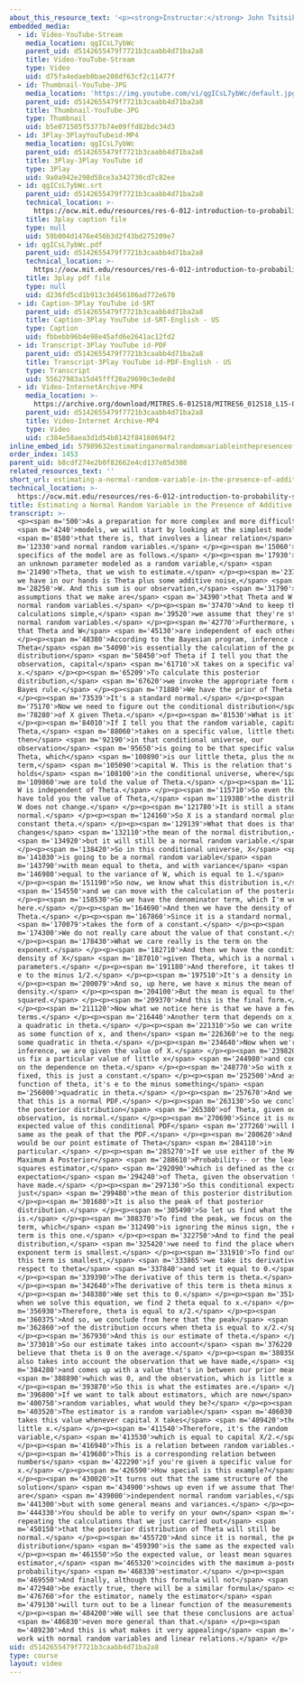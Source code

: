 ```yaml
---
about_this_resource_text: '<p><strong>Instructor:</strong> John Tsitsiklis</p>'
embedded_media:
  - id: Video-YouTube-Stream
    media_location: qgICsL7ybWc
    parent_uid: d5142655479f7721b3caabb4d71ba2a8
    title: Video-YouTube-Stream
    type: Video
    uid: d75fa4edaeb0bae208df63cf2c11477f
  - id: Thumbnail-YouTube-JPG
    media_location: 'https://img.youtube.com/vi/qgICsL7ybWc/default.jpg'
    parent_uid: d5142655479f7721b3caabb4d71ba2a8
    title: Thumbnail-YouTube-JPG
    type: Thumbnail
    uid: b5e071505f5377b74e09ffd82bdc34d3
  - id: 3Play-3PlayYouTubeid-MP4
    media_location: qgICsL7ybWc
    parent_uid: d5142655479f7721b3caabb4d71ba2a8
    title: 3Play-3Play YouTube id
    type: 3Play
    uid: 9a0a942e298d58ce3a342730cd7c82ee
  - id: qgICsL7ybWc.srt
    parent_uid: d5142655479f7721b3caabb4d71ba2a8
    technical_location: >-
      https://ocw.mit.edu/resources/res-6-012-introduction-to-probability-spring-2018/part-ii-inference-limit-theorems/estimating-a-normal-random-variable-in-the-presence-of-additive-noise/qgICsL7ybWc.srt
    title: 3play caption file
    type: null
    uid: 59b004d1476e456b3d2f43bd275209e7
  - id: qgICsL7ybWc.pdf
    parent_uid: d5142655479f7721b3caabb4d71ba2a8
    technical_location: >-
      https://ocw.mit.edu/resources/res-6-012-introduction-to-probability-spring-2018/part-ii-inference-limit-theorems/estimating-a-normal-random-variable-in-the-presence-of-additive-noise/qgICsL7ybWc.pdf
    title: 3play pdf file
    type: null
    uid: d236fd5cd1b913c3d456106ad772e670
  - id: Caption-3Play YouTube id-SRT
    parent_uid: d5142655479f7721b3caabb4d71ba2a8
    title: Caption-3Play YouTube id-SRT-English - US
    type: Caption
    uid: fbbebb96b4e98e45afd6e2641ac12fd2
  - id: Transcript-3Play YouTube id-PDF
    parent_uid: d5142655479f7721b3caabb4d71ba2a8
    title: Transcript-3Play YouTube id-PDF-English - US
    type: Transcript
    uid: 55627983a15d45fff20a29690c3ede8d
  - id: Video-InternetArchive-MP4
    media_location: >-
      https://archive.org/download/MITRES.6-012S18/MITRES6_012S18_L15-03_300k.mp4
    parent_uid: d5142655479f7721b3caabb4d71ba2a8
    title: Video-Internet Archive-MP4
    type: Video
    uid: c384e58aea3d1d54b8142f84160694f2
inline_embed_id: 57989632estimatinganormalrandomvariableinthepresenceofadditivenoise37597232
order_index: 1453
parent_uid: b8cdf274e2b0f82662e4cd137e85d308
related_resources_text: ''
short_url: estimating-a-normal-random-variable-in-the-presence-of-additive-noise
technical_location: >-
  https://ocw.mit.edu/resources/res-6-012-introduction-to-probability-spring-2018/part-ii-inference-limit-theorems/estimating-a-normal-random-variable-in-the-presence-of-additive-noise
title: Estimating a Normal Random Variable in the Presence of Additive Noise
transcript: >-
  <p><span m='500'>As a preparation for more complex and more difficult</span>
  <span m='4240'>models, we will start by looking at the simplest model</span>
  <span m='8580'>that there is, that involves a linear relation</span> <span
  m='12330'>and normal random variables.</span> </p><p><span m='15060'>The
  specifics of the model are as follows.</span> </p><p><span m='17930'>There's
  an unknown parameter modeled as a random variable,</span> <span
  m='21490'>Theta, that we wish to estimate.</span> </p><p><span m='23730'>What
  we have in our hands is Theta plus some additive noise,</span> <span
  m='28250'>W. And this sum is our observation,</span> <span m='31790'>X. The
  assumptions that we make are</span> <span m='34390'>that Theta and W are
  normal random variables.</span> </p><p><span m='37470'>And to keep the
  calculations simple,</span> <span m='39520'>we assume that they're standard
  normal random variables.</span> </p><p><span m='42770'>Furthermore, we assume
  that Theta and W</span> <span m='45130'>are independent of each other.</span>
  </p><p><span m='48380'>According to the Bayesian program, inference about
  Theta</span> <span m='54090'>is essentially the calculation of the posterior
  distribution</span> <span m='58450'>of Theta if I tell you that the
  observation, capital</span> <span m='61710'>X takes on a specific value little
  x.</span> </p><p><span m='65209'>To calculate this posterior
  distribution,</span> <span m='67620'>we invoke the appropriate form of the
  Bayes rule.</span> </p><p><span m='71880'>We have the prior of Theta.</span>
  </p><p><span m='73539'>It's a standard normal.</span> </p><p><span
  m='75170'>Now we need to figure out the conditional distribution</span> <span
  m='78280'>of X given Theta.</span> </p><p><span m='81530'>What is it?</span>
  </p><p><span m='84010'>If I tell you that the random variable, capital
  Theta,</span> <span m='88060'>takes on a specific value, little theta,
  then</span> <span m='92190'>in that conditional universe, our
  observation</span> <span m='95650'>is going to be that specific value of
  Theta, which</span> <span m='100890'>is our little theta, plus the noise
  term,</span> <span m='105090'>capital W. This is the relation that's
  holds</span> <span m='108100'>in the conditional universe, where</span> <span
  m='109860'>we are told the value of Theta.</span> </p><p><span m='112970'>Now
  W is independent of Theta.</span> </p><p><span m='115710'>So even though I
  have told you the value of Theta,</span> <span m='119380'>the distribution of
  W does not change.</span> </p><p><span m='121780'>It is still a standard
  normal.</span> </p><p><span m='124160'>So X is a standard normal plus a
  constant theta.</span> </p><p><span m='129139'>What that does is that it
  changes</span> <span m='132110'>the mean of the normal distribution,</span>
  <span m='134920'>but it will still be a normal random variable.</span>
  </p><p><span m='138420'>So in this conditional universe, X</span> <span
  m='141030'>is going to be a normal random variable</span> <span
  m='143790'>with mean equal to theta, and with variance</span> <span
  m='146980'>equal to the variance of W, which is equal to 1.</span>
  </p><p><span m='151190'>So now, we know what this distribution is,</span>
  <span m='154550'>and we can move with the calculation of the posterior.</span>
  </p><p><span m='158530'>So we have the denominator term, which I'm writing
  here.</span> </p><p><span m='164690'>And then we have the density of
  Theta.</span> </p><p><span m='167860'>Since it is a standard normal, it</span>
  <span m='170079'>takes the form of a constant.</span> </p><p><span
  m='174300'>We do not really care about the value of that constant.</span>
  </p><p><span m='178430'>What we care really is the term on the
  exponent.</span> </p><p><span m='182710'>And then we have the conditional
  density of X</span> <span m='187010'>given Theta, which is a normal with these
  parameters.</span> </p><p><span m='191180'>And therefore, it takes the form c
  e to the minus 1/2.</span> </p><p><span m='197510'>It's a density in x.</span>
  </p><p><span m='200079'>And so, up here, we have x minus the mean of that
  density.</span> </p><p><span m='204100'>But the mean is equal to theta,
  squared.</span> </p><p><span m='209370'>And this is the final form.</span>
  </p><p><span m='211120'>Now what we notice here is that we have a few constant
  terms.</span> </p><p><span m='216440'>Another term that depends on x, and then
  a quadratic in theta.</span> </p><p><span m='221310'>So we can write all this
  as some function of x, and then</span> <span m='226360'>e to the negative of
  some quadratic in theta.</span> </p><p><span m='234640'>Now when we're doing
  inference, we are given the value of X.</span> </p><p><span m='239820'>So let
  us fix a particular value of little x</span> <span m='244980'>and concentrate
  on the dependence on theta.</span> </p><p><span m='248770'>So with x being
  fixed, this is just a constant.</span> </p><p><span m='252500'>And as a
  function of theta, it's e to the minus something</span> <span
  m='256000'>quadratic in theta.</span> </p><p><span m='257670'>And we recognize
  that this is a normal PDF.</span> </p><p><span m='263130'>So we conclude that
  the posterior distribution</span> <span m='265380'>of Theta, given our
  observation, is normal.</span> </p><p><span m='270690'>Since it is normal, the
  expected value of this conditional PDF</span> <span m='277260'>will be the
  same as the peak of that the PDF.</span> </p><p><span m='280620'>And this
  would be our point estimate of Theta</span> <span m='284110'>in
  particular.</span> </p><p><span m='285270'>If we use either of the MAP--
  Maximum A Posterior</span> <span m='288610'>Probability-- or the least mean
  squares estimator,</span> <span m='292090'>which is defined as the conditional
  expectation</span> <span m='294240'>of Theta, given the observation that we
  have made.</span> </p><p><span m='297130'>So this conditional expectation is
  just</span> <span m='299480'>the mean of this posterior distribution.</span>
  </p><p><span m='301680'>It is also the peak of that posterior
  distribution.</span> </p><p><span m='305490'>So let us find what the peak
  is.</span> </p><p><span m='308370'>To find the peak, we focus on the exponent
  term, which</span> <span m='312490'>is ignoring the minus sign, the exponent
  term is this one.</span> </p><p><span m='322750'>And to find the peak of the
  distribution,</span> <span m='325420'>we need to find the place where this
  exponent term is smallest.</span> </p><p><span m='331910'>To find out when
  this term is smallest,</span> <span m='333865'>we take its derivative with
  respect to theta</span> <span m='337840'>and set it equal to 0.</span>
  </p><p><span m='339390'>The derivative of this term is theta.</span>
  </p><p><span m='342640'>The derivative of this term is theta minus x.</span>
  </p><p><span m='348380'>We set this to 0.</span> </p><p><span m='351409'>And
  when we solve this equation, we find 2 theta equal to x.</span> </p><p><span
  m='356930'>Therefore, theta is equal to x/2.</span> </p><p><span
  m='360375'>And so, we conclude from here that the peak</span> <span
  m='362860'>of the distribution occurs when theta is equal to x/2.</span>
  </p><p><span m='367930'>And this is our estimate of theta.</span> </p><p><span
  m='373010'>So our estimate takes into account</span> <span m='376220'>that we
  believe that theta is 0 on the average.</span> </p><p><span m='380350'>But
  also takes into account the observation that we have made,</span> <span
  m='384280'>and comes up with a value that's in between our prior mean,</span>
  <span m='388890'>which was 0, and the observation, which is little x.</span>
  </p><p><span m='393870'>So this is what the estimates are.</span> </p><p><span
  m='396800'>If we want to talk about estimators, which are now</span> <span
  m='400750'>random variables, what would they be?</span> </p><p><span
  m='403520'>The estimator is a random variable</span> <span m='406030'>that
  takes this value whenever capital X takes</span> <span m='409420'>the value of
  little x.</span> </p><p><span m='411540'>Therefore, it's the random
  variable,</span> <span m='413530'>which is equal to capital X/2.</span>
  </p><p><span m='416940'>This is a relation between random variables.</span>
  </p><p><span m='419680'>This is a corresponding relation between
  numbers</span> <span m='422290'>if you're given a specific value for little
  x.</span> </p><p><span m='426590'>How special is this example?</span>
  </p><p><span m='430020'>It turns out that the same structure of the
  solution</span> <span m='434900'>shows up even if we assume that Theta and W
  are</span> <span m='439000'>independent normal random variables,</span> <span
  m='441300'>but with some general means and variances.</span> </p><p><span
  m='444330'>You should be able to verify on your own</span> <span m='446480'>by
  repeating the calculations that we just carried out</span> <span
  m='450150'>that the posterior distribution of Theta will still be
  normal.</span> </p><p><span m='455720'>And since it is normal, the peak of the
  distribution</span> <span m='459390'>is the same as the expected value.</span>
  </p><p><span m='461550'>So the expected value, or least mean squares
  estimator,</span> <span m='465320'>coincides with the maximum a-posteriori
  probability</span> <span m='468330'>estimator.</span> </p><p><span
  m='469550'>And finally, although this formula will not</span> <span
  m='472940'>be exactly true, there will be a similar formula</span> <span
  m='476760'>for the estimator, namely the estimator</span> <span
  m='479130'>will turn out to be a linear function of the measurements.</span>
  </p><p><span m='484200'>We will see that these conclusions are actually</span>
  <span m='486830'>even more general than that.</span> </p><p><span
  m='489230'>And this is what makes it very appealing</span> <span m='492730'>to
  work with normal random variables and linear relations.</span> </p>
uid: d5142655479f7721b3caabb4d71ba2a8
type: course
layout: video
---
```

